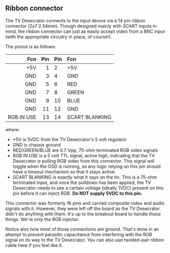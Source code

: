 ## Ribbon connector

The TV Desecrator connects to the input device via a 14 pin ribbon connector (2x7 2.54mm).
Though designed mainly with SCART inputs in mind, the ribbon connector can just as easily accept
video from a BNC input (with the appropriate circuitry in place, of course!).

The pinout is as follows:

| Fcn        | Pin | Pin | Fcn            |
| ---------: | --: | :-- | :------------- |
|        +5V |   1 | 2   | +5V            |
|        GND |   3 | 4   | GND            |
|        GND |   5 | 6   | RED            |
|        GND |   7 | 8   | GREEN          |
|        GND |   9 | 10  | BLUE           |
|        GND |  11 | 12  | GND            |
| RGB IN USE |  13 | 14  | SCART BLANKING |

where:

* +5V is 5VDC from the TV Desecrator's 5 volt regulator
* GND is chassis ground
* RED/GREEN/BLUE are 0.7 Vpp, 75-ohm terminated RGB video signals
* RGB IN USE is a 5 volt TTL signal, active high, indicating that the TV Desecrator is pulling RGB video from this connector. This signal will
  toggle when the OSD is running, so any logic relying on this pin should have a timeout mechanism so that it stays active.
* SCART BLANKING is exactly what it says on the tin. This is a 75-ohm terminated input, and once the pulldown has been applied, the TV Desecrator
  needs to see a certain voltage (ideally 1VDC) present on this pin before it can inject RGB. **Do NOT supply 5VDC to this pin.**

This connector was formerly 16 pins and carried composite video and audio signals with it. However, they were left off the board as the TV Desecrator
didn't do anything with them. It's up to the breakout board to handle those things. We're only the RGB injector.

Notice also how most of those connections are ground. That's done in an attempt to prevent parasitic capacitance from interfering with the RGB signal
on its way to the TV Desecrator. You can also use twisted-pair ribbon cable here if you feel like it.